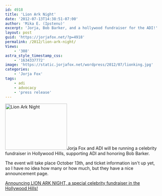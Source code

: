 ```yaml
---
id: 4918
title: 'Lion Ark Night'
date: '2012-07-13T14:38:51-07:00'
author: 'Mika E. (Ipstenu)'
excerpt: 'Jorja, Bob Barker, and a hollywood fundraiser for the ADI!'
layout: post
guid: 'https://jorjafox.net/?p=4918'
permalink: /2012/lion-ark-night/
Views:
    - '308'
astra_style_timestamp_css:
    - '1634337772'
image: 'https://static.jorjafox.net/wordpress/2012/07/lionking.jpg'
categories:
    - 'Jorja Fox'
tags:
    - adi
    - advocacy
    - 'press release'
---
```


<a href="https://jorjafox.net/2012/lion-ark-night/lion_ark_night_200x150/" rel="attachment wp-att-4919"><img class="alignleft size-full wp-image-4919" title="Lion Ark Night" src="//static.jorjafox.net/wordpress/2012/07/Lion_Ark_Night_200x150.jpg" alt="Lion Ark Night" width="200" height="150" /></a>Jorja Fox and ADI will be running a celebrity fundraiser in Hollywood Hills, supporting ADI and honoring Bob Barker.

The event will take place October 13th, and ticket information isn't up yet, so I have no idea how many or how much, but they have a nice announcement page.

<a href="http://www.ad-international.org/animal_rescues/go.php?id=2727&amp;ssi=24">Announcing LION ARK NIGHT, a special celebrity fundraiser in the Hollywood Hills!</a>